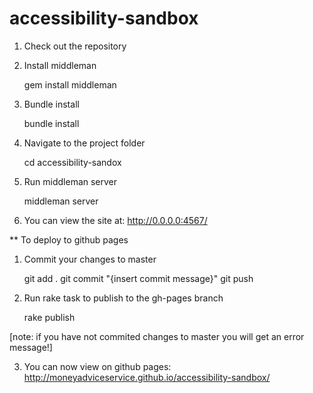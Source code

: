 accessibility-sandbox
=====================

1. Check out the repository
2. Install middleman

    gem install middleman

3. Bundle install

    bundle install

4. Navigate to the project folder

    cd accessibility-sandox

5. Run middleman server

    middleman server

6. You can view the site at: http://0.0.0.0:4567/


** To deploy to github pages

1. Commit your changes to master

    git add .
    git commit "{insert commit message}"
    git push

2. Run rake task to publish to the gh-pages branch

    rake publish

[note: if you have not commited changes to master you will get an error message!]


3. You can now view on github pages: http://moneyadviceservice.github.io/accessibility-sandbox/